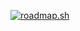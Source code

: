 <a href="https://roadmap.sh"><img src="https://roadmap.sh/card/tall/66bd9d6691320df4bdd7039c?variant=dark&roadmaps=devops%2Clinux" alt="roadmap.sh"/></a>
